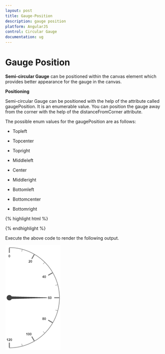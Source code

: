 ```yaml
---
layout: post
title: Gauge-Position
description: gauge position
platform: AngularJS
control: Circular Gauge
documentation: ug
---
```


# Gauge Position

**Semi-circular Gauge** can be positioned within the canvas element which provides better appearance for the gauge in the canvas.

**Positioning**

Semi-circular Gauge can be positioned with the help of the attribute called gaugePosition. It is an enumerable value. You can position the gauge away from the corner with the help of the distanceFromCorner attribute. 

The possible enum values for the gaugePosition are as follows:

* Topleft

* Topcenter

* Topright

* Middleleft

* Center

* Middleright

* Bottomleft

* Bottomcenter

* Bottomright

{% highlight html %}

<html xmlns="http://www.w3.org/1999/xhtml" lang="en" ng-app="CircularGaugeApp">
    <head>
        <title>Essential Studio for AngularJS: CircularGauge</title>
        <!--CSS and Script file References -->
    </head>
    <body ng-controller="CircularGaugeCtrl">
        <div id="circularframe"> 
        <ej-circulargauge e-backgroundcolor="transparent" e-width="800" e-height="500" e-radius="120" e-value="60"
        e-gaugePosition="center" e-distanceFromCorner="30" e-frame-frametype="halfcircle" 
        e-frame-halfcircleframestartangle="270" e-frame-halfcircleframeendangle="90">
        <e-scales>
           <e-scale e-startangle="270" e-sweepangle="180" e-radius="160" e-showscalebar="true" e-size="1"
           e-maximum="120" e-majorIntervalValue="20" e-minorintervalvalue="10" e-border-width="0.5">
           </e-scale>
           <e-scales> 
        </ej-circulargauge>
        </div>
        <script >
        angular.module('CircularGaugeApp', ['ejangular'])
        .controller('CircularGaugeCtrl', function ($scope) {
         });
    </script>
    </body>
</html>

{% endhighlight %}



Execute the above code to render the following output.

![](Gauge-Position_images/Gauge-Position_img1.png)

